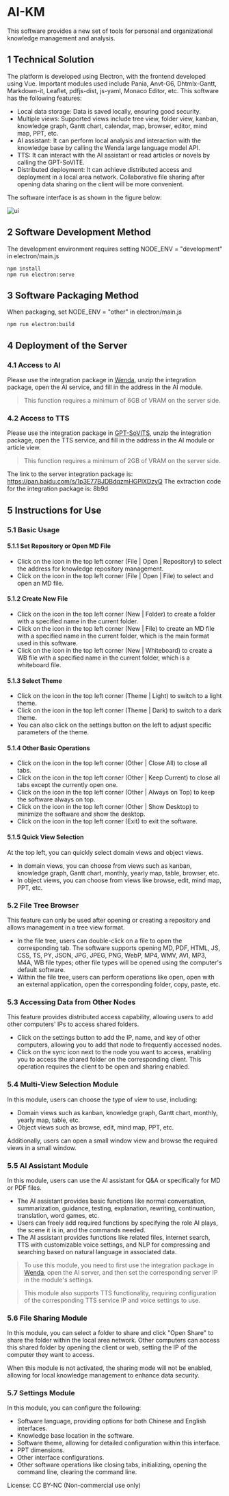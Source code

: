 # AI-KM

This software provides a new set of tools for personal and organizational knowledge management and analysis.

## 1 Technical Solution

The platform is developed using Electron, with the frontend developed using Vue. Important modules used include Pania, Anvt-G6, Dhtmlx-Gantt, Markdown-it, Leaflet, pdfjs-dist, js-yaml, Monaco Editor, etc. This software has the following features:

* Local data storage: Data is saved locally, ensuring good security.
* Multiple views: Supported views include tree view, folder view, kanban, knowledge graph, Gantt chart, calendar, map, browser, editor, mind map, PPT, etc.
* AI assistant: It can perform local analysis and interaction with the knowledge base by calling the Wenda large language model API.
* TTS: It can interact with the AI assistant or read articles or novels by calling the GPT-SoVITE.
* Distributed deployment: It can achieve distributed access and deployment in a local area network. Collaborative file sharing after opening data sharing on the client will be more convenient.

The software interface is as shown in the figure below:

![ui](https://github.com/whl1207/Knowledge/assets/32924395/b9ab5707-33a3-4fa5-9536-8702b7e6cd11)

## 2 Software Development Method

The development environment requires setting NODE_ENV = "development" in electron/main.js

```shell
npm install
npm run electron:serve
```

## 3 Software Packaging Method

When packaging, set NODE_ENV = "other" in electron/main.js

```shell
npm run electron:build
```

## 4 Deployment of the Server

### 4.1 Access to AI
Please use the integration package in [Wenda](https://github.com/wenda-LLM/wenda), unzip the integration package, open the AI service, and fill in the address in the AI module.

> This function requires a minimum of 6GB of VRAM on the server side.

### 4.2 Access to TTS
Please use the integration package in [GPT-SoVITS](https://github.com/RVC-Boss/GPT-SoVITS), unzip the integration package, open the TTS service, and fill in the address in the AI module or article view.

> This function requires a minimum of 2GB of VRAM on the server side.

The link to the server integration package is: https://pan.baidu.com/s/1p3E77BJDBdqzmHGPlXDzyQ
The extraction code for the integration package is: 8b9d

## 5 Instructions for Use

### 5.1 Basic Usage

#### 5.1.1 Set Repository or Open MD File

* Click on the icon in the top left corner (File | Open | Repository) to select the address for knowledge repository management.
* Click on the icon in the top left corner (File | Open | File) to select and open an MD file.

#### 5.1.2 Create New File

* Click on the icon in the top left corner (New | Folder) to create a folder with a specified name in the current folder.
* Click on the icon in the top left corner (New | File) to create an MD file with a specified name in the current folder, which is the main format used in this software.
* Click on the icon in the top left corner (New | Whiteboard) to create a WB file with a specified name in the current folder, which is a whiteboard file.

#### 5.1.3 Select Theme

* Click on the icon in the top left corner (Theme | Light) to switch to a light theme.
* Click on the icon in the top left corner (Theme | Dark) to switch to a dark theme.
* You can also click on the settings button on the left to adjust specific parameters of the theme.

#### 5.1.4 Other Basic Operations

* Click on the icon in the top left corner (Other | Close All) to close all tabs.
* Click on the icon in the top left corner (Other | Keep Current) to close all tabs except the currently open one.
* Click on the icon in the top left corner (Other | Always on Top) to keep the software always on top.
* Click on the icon in the top left corner (Other | Show Desktop) to minimize the software and show the desktop.
* Click on the icon in the top left corner (Exit) to exit the software.

#### 5.1.5 Quick View Selection

At the top left, you can quickly select domain views and object views.

* In domain views, you can choose from views such as kanban, knowledge graph, Gantt chart, monthly, yearly map, table, browser, etc.
* In object views, you can choose from views like browse, edit, mind map, PPT, etc.

### 5.2 File Tree Browser

This feature can only be used after opening or creating a repository and allows management in a tree view format.

* In the file tree, users can double-click on a file to open the corresponding tab. The software supports opening MD, PDF, HTML, JS, CSS, TS, PY, JSON, JPG, JPEG, PNG, WebP, MP4, WMV, AVI, MP3, M4A, WB file types; other file types will be opened using the computer's default software.
* Within the file tree, users can perform operations like open, open with an external application, open the corresponding folder, copy, paste, etc.

### 5.3 Accessing Data from Other Nodes

This feature provides distributed access capability, allowing users to add other computers' IPs to access shared folders.

* Click on the settings button to add the IP, name, and key of other computers, allowing you to add that node to frequently accessed nodes.
* Click on the sync icon next to the node you want to access, enabling you to access the shared folder on the corresponding client. This operation requires the client to be open and sharing enabled.

### 5.4 Multi-View Selection Module

In this module, users can choose the type of view to use, including:

* Domain views such as kanban, knowledge graph, Gantt chart, monthly, yearly map, table, etc.
* Object views such as browse, edit, mind map, PPT, etc.

Additionally, users can open a small window view and browse the required views in a small window.

### 5.5 AI Assistant Module

In this module, users can use the AI assistant for Q&A or specifically for MD or PDF files.

* The AI assistant provides basic functions like normal conversation, summarization, guidance, testing, explanation, rewriting, continuation, translation, word games, etc.
* Users can freely add required functions by specifying the role AI plays, the scene it is in, and the commands needed.
* The AI assistant provides functions like related files, internet search, TTS with customizable voice settings, and NLP for compressing and searching based on natural language in associated data.

> To use this module, you need to first use the integration package in [Wenda](https://github.com/wenda-LLM/wenda), open the AI server, and then set the corresponding server IP in the module's settings.

> This module also supports TTS functionality, requiring configuration of the corresponding TTS service IP and voice settings to use.

### 5.6 File Sharing Module

In this module, you can select a folder to share and click "Open Share" to share the folder within the local area network. Other computers can access this shared folder by opening the client or web, setting the IP of the computer they want to access.

When this module is not activated, the sharing mode will not be enabled, allowing for local knowledge management to enhance data security.

### 5.7 Settings Module

In this module, you can configure the following:

* Software language, providing options for both Chinese and English interfaces.
* Knowledge base location in the software.
* Software theme, allowing for detailed configuration within this interface.
* PPT dimensions.
* Other interface configurations.
* Other software operations like closing tabs, initializing, opening the command line, clearing the command line.

License: CC BY-NC (Non-commercial use only)
